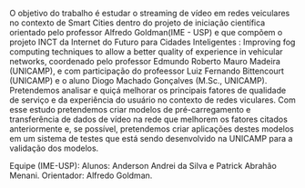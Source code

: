 O objetivo do trabalho é estudar o streaming de vídeo em redes veiculares no contexto de Smart Cities dentro do projeto de iniciação científica orientado pelo professor Alfredo Goldman(IME - USP) e que compõem o projeto INCT da Internet do Futuro para Cidades Inteligentes : Improving fog computing techniques to allow a better quality of experience in vehicular networks, coordenado pelo professor Edmundo Roberto Mauro Madeira (UNICAMP), e com participação do profeessor Luiz Fernando Bittencourt (UNICAMP) e o aluno Diogo Machado Gonçalves (M.Sc., UNICAMP). 
Pretendemos analisar e quiçá melhorar os principais fatores de qualidade de serviço e da experiência do usuário no contexto de redes viculares. Com esse estudo pretendemos criar modelos de pré-carregamento e transferência de dados de vídeo na rede que melhorem os fatores citados anteriormente e, se possível, pretendemos criar aplicações destes modelos em um sistema de testes que está sendo desenvolvido na UNICAMP para a validação dos modelos.

Equipe (IME-USP):
Alunos: Anderson Andrei da Silva e Patrick Abrahão Menani.
Orientador: Alfredo Goldman.
